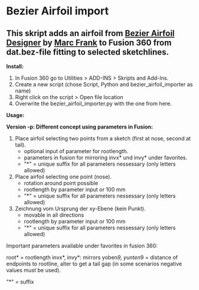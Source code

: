 # Bezier Airfoil import

## This skript adds an airfoil from [Bezier Airfoil Designer](https://tooomm.github.io/github-release-stats/?username=Marc-Frank&repository=BezierAirfoilDesigner) by [Marc Frank](https://github.com/marc-frank) to Fusion 360 from dat.bez-file fitting to selected sketchlines.

**Install:**
1. In Fusion 360 go to Utilities > ADD-INS > Skripts and Add-Ins.
2. Create a new script (chose Script, Python and bezier_airfoil_importer as name)
3. Right click on the script > Open file location
4. Overwrite the bezier_airfoil_importer.py with the one from here.

**Usage:**

**Version -p: Different concept using parameters in Fusion:**

1. Place airfoil selecting two points from a sketch (first at nose, second at tail).
    - optional input of parameter for rootlength.
    - parameters in fusion for mirroring invx* und invy* under favorites.
    - "*" = unique suffix for all parameters nessessary (only letters allowed)
2. Place airfoil selecting one point (nose).
    - rotation around point possible
    - rootlength by parameter input or 100 mm
    - "*" = unique suffix for all parameters nessessary (only letters allowed)
3. Zeichnung vom Ursprung der xy-Ebene (kein Punkt).
    - movable in all directions
    - rootlength by parameter input or 100 mm
    - "*" = unique suffix for all parameters nessessary (only letters allowed)

Important parameters available under favorites in fusion 360:

root* = rootlength
invx*, invy*: mirrors
yoben*9, yunten*9 = distance of endpoints to rootline, alter to get a tail gap (in some scenarios negative values must be used).

"*" = suffix
